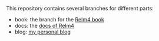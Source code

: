 This repository contains several branches for different parts:

+ book: the branch for the [Relm4 book](https://rust-lang.github.io/mdBook/index.html)
+ docs: the [docs of Relm4](https://aaronerhardt.github.io/docs/relm4/relm4/index.html)
+ blog: [my personal blog](https://aaronerhardt.github.io/blog)